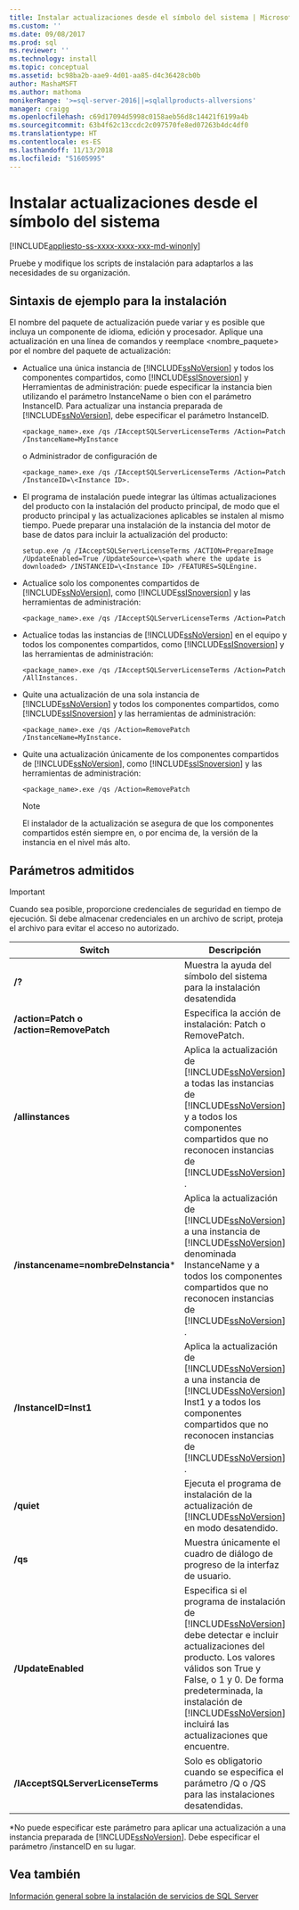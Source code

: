 ```yaml
---
title: Instalar actualizaciones desde el símbolo del sistema | Microsoft Docs
ms.custom: ''
ms.date: 09/08/2017
ms.prod: sql
ms.reviewer: ''
ms.technology: install
ms.topic: conceptual
ms.assetid: bc98ba2b-aae9-4d01-aa85-d4c36428cb0b
author: MashaMSFT
ms.author: mathoma
monikerRange: '>=sql-server-2016||=sqlallproducts-allversions'
manager: craigg
ms.openlocfilehash: c69d17094d5998c0158aeb56d8c14421f6199a4b
ms.sourcegitcommit: 63b4f62c13ccdc2c097570fe8ed07263b4dc4df0
ms.translationtype: HT
ms.contentlocale: es-ES
ms.lasthandoff: 11/13/2018
ms.locfileid: "51605995"
---
```

# <a name="installing-updates-from-the-command-prompt"></a>Instalar actualizaciones desde el símbolo del sistema

[!INCLUDE[appliesto-ss-xxxx-xxxx-xxx-md-winonly](../../includes/appliesto-ss-xxxx-xxxx-xxx-md-winonly.md)]

Pruebe y modifique los scripts de instalación para adaptarlos a las necesidades de su organización. 
 
## <a name="sample-syntax-for-installation"></a>Sintaxis de ejemplo para la instalación 
El nombre del paquete de actualización puede variar y es posible que incluya un componente de idioma, edición y procesador. Aplique una actualización en una línea de comandos y reemplace <nombre_paquete> por el nombre del paquete de actualización: 
 
- Actualice una única instancia de [!INCLUDE[ssNoVersion](../../includes/ssnoversion-md.md)] y todos los componentes compartidos, como [!INCLUDE[ssISnoversion](../../includes/ssisnoversion-md.md)] y Herramientas de administración: puede especificar la instancia bien utilizando el parámetro InstanceName o bien con el parámetro InstanceID. Para actualizar una instancia preparada de [!INCLUDE[ssNoVersion](../../includes/ssnoversion-md.md)], debe especificar el parámetro InstanceID.

    ```
    <package_name>.exe /qs /IAcceptSQLServerLicenseTerms /Action=Patch /InstanceName=MyInstance
    ```
    o Administrador de configuración de 
    ```
    <package_name>.exe /qs /IAcceptSQLServerLicenseTerms /Action=Patch /InstanceID=\<Instance ID>. 
    ```

- El programa de instalación puede integrar las últimas actualizaciones del producto con la instalación del producto principal, de modo que el producto principal y las actualizaciones aplicables se instalen al mismo tiempo. Puede preparar una instalación de la instancia del motor de base de datos para incluir la actualización del producto: 

    ```
    setup.exe /q /IAcceptSQLServerLicenseTerms /ACTION=PrepareImage /UpdateEnabled=True /UpdateSource=\<path where the update is downloaded> /INSTANCEID=\<Instance ID> /FEATURES=SQLEngine. 
    ```

- Actualice solo los componentes compartidos de [!INCLUDE[ssNoVersion](../../includes/ssnoversion-md.md)], como [!INCLUDE[ssISnoversion](../../includes/ssisnoversion-md.md)] y las herramientas de administración: 

    ```
    <package_name>.exe /qs /IAcceptSQLServerLicenseTerms /Action=Patch 
    ```

- Actualice todas las instancias de [!INCLUDE[ssNoVersion](../../includes/ssnoversion-md.md)] en el equipo y todos los componentes compartidos, como [!INCLUDE[ssISnoversion](../../includes/ssisnoversion-md.md)] y las herramientas de administración: 

    ```
    <package_name>.exe /qs /IAcceptSQLServerLicenseTerms /Action=Patch /AllInstances. 
    ```

- Quite una actualización de una sola instancia de [!INCLUDE[ssNoVersion](../../includes/ssnoversion-md.md)] y todos los componentes compartidos, como [!INCLUDE[ssISnoversion](../../includes/ssisnoversion-md.md)] y las herramientas de administración: 

    ```
    <package_name>.exe /qs /Action=RemovePatch /InstanceName=MyInstance. 
    ```

- Quite una actualización únicamente de los componentes compartidos de [!INCLUDE[ssNoVersion](../../includes/ssnoversion-md.md)], como [!INCLUDE[ssISnoversion](../../includes/ssisnoversion-md.md)] y las herramientas de administración: 

    ```
    <package_name>.exe /qs /Action=RemovePatch 
    ```

  > [!NOTE] 
  > El instalador de la actualización se asegura de que los componentes compartidos estén siempre en, o por encima de, la versión de la instancia en el nivel más alto. 
 
## <a name="supported-parameters"></a>Parámetros admitidos 
 
> [!IMPORTANT] 
> Cuando sea posible, proporcione credenciales de seguridad en tiempo de ejecución. Si debe almacenar credenciales en un archivo de script, proteja el archivo para evitar el acceso no autorizado. 
 
|Switch|Descripción| 
|------------|-----------------| 
|**/?**|Muestra la ayuda del símbolo del sistema para la instalación desatendida| 
|**/action=Patch o /action=RemovePatch**|Especifica la acción de instalación: Patch o RemovePatch.| 
|**/allinstances**|Aplica la actualización de [!INCLUDE[ssNoVersion](../../includes/ssnoversion-md.md)] a todas las instancias de [!INCLUDE[ssNoVersion](../../includes/ssnoversion-md.md)] y a todos los componentes compartidos que no reconocen instancias de [!INCLUDE[ssNoVersion](../../includes/ssnoversion-md.md)] .| 
|**/instancename=nombreDeInstancia***|Aplica la actualización de [!INCLUDE[ssNoVersion](../../includes/ssnoversion-md.md)] a una instancia de [!INCLUDE[ssNoVersion](../../includes/ssnoversion-md.md)] denominada InstanceName y a todos los componentes compartidos que no reconocen instancias de [!INCLUDE[ssNoVersion](../../includes/ssnoversion-md.md)] .| 
|**/InstanceID=Inst1**|Aplica la actualización de [!INCLUDE[ssNoVersion](../../includes/ssnoversion-md.md)] a una instancia de [!INCLUDE[ssNoVersion](../../includes/ssnoversion-md.md)] Inst1 y a todos los componentes compartidos que no reconocen instancias de [!INCLUDE[ssNoVersion](../../includes/ssnoversion-md.md)] .| 
|**/quiet**|Ejecuta el programa de instalación de la actualización de [!INCLUDE[ssNoVersion](../../includes/ssnoversion-md.md)] en modo desatendido.| 
|**/qs**|Muestra únicamente el cuadro de diálogo de progreso de la interfaz de usuario.| 
|**/UpdateEnabled**|Especifica si el programa de instalación de [!INCLUDE[ssNoVersion](../../includes/ssnoversion-md.md)] debe detectar e incluir actualizaciones del producto. Los valores válidos son True y False, o 1 y 0. De forma predeterminada, la instalación de [!INCLUDE[ssNoVersion](../../includes/ssnoversion-md.md)] incluirá las actualizaciones que encuentre.| 
|**/IAcceptSQLServerLicenseTerms**|Solo es obligatorio cuando se especifica el parámetro /Q o /QS para las instalaciones desatendidas.| 
 
 *No puede especificar este parámetro para aplicar una actualización a una instancia preparada de [!INCLUDE[ssNoVersion](../../includes/ssnoversion-md.md)]. Debe especificar el parámetro /instanceID en su lugar. 
 
## <a name="see-also"></a>Vea también 
 [Información general sobre la instalación de servicios de SQL Server](https://msdn.microsoft.com/library/6a9fd19b-2367-4908-b638-363b1e929e1e) 
 
 
